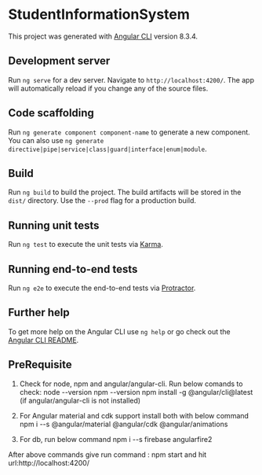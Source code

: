 # StudentInformationSystem

This project was generated with [Angular CLI](https://github.com/angular/angular-cli) version 8.3.4.

## Development server

Run `ng serve` for a dev server. Navigate to `http://localhost:4200/`. The app will automatically reload if you change any of the source files.

## Code scaffolding

Run `ng generate component component-name` to generate a new component. You can also use `ng generate directive|pipe|service|class|guard|interface|enum|module`.

## Build

Run `ng build` to build the project. The build artifacts will be stored in the `dist/` directory. Use the `--prod` flag for a production build.

## Running unit tests

Run `ng test` to execute the unit tests via [Karma](https://karma-runner.github.io).

## Running end-to-end tests

Run `ng e2e` to execute the end-to-end tests via [Protractor](http://www.protractortest.org/).

## Further help

To get more help on the Angular CLI use `ng help` or go check out the [Angular CLI README](https://github.com/angular/angular-cli/blob/master/README.md).




## PreRequisite
1. Check for node, npm and angular/angular-cli. Run below comands to check:
node --version
npm --version
npm install -g @angular/cli@latest (if angular/angular-cli is not installed)


2. For Angular material and cdk support install both with below command
npm i --s @angular/material @angular/cdk @angular/animations

3. For db, run below command
npm i --s firebase angularfire2


After above commands give run command : npm start 
and hit url:http://localhost:4200/

